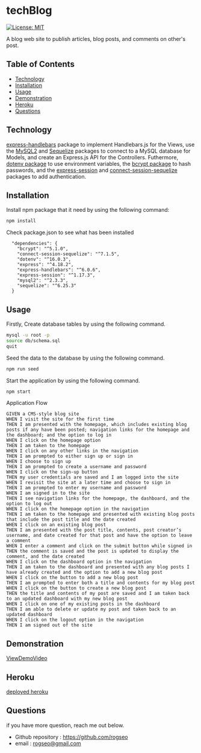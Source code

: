 # techBlog
[![License: MIT](https://img.shields.io/badge/License-MIT-yellow.svg)](https://opensource.org/licenses/MIT)

A blog web site to publish articles, blog posts, and comments on other's post.

## Table of Contents
- [Technology](#technology)
- [Installation](#installation)
- [Usage](#usage)
- [Demonstration](#demonstration)
- [Heroku](#heroku)
- [Questions](#questions)

## Technology
[express-handlebars](https://www.npmjs.com/package/express-handlebars) package to implement Handlebars.js for the Views, use the [MySQL2](https://www.npmjs.com/package/mysql2) and [Sequelize](https://www.npmjs.com/package/sequelize) packages to connect to a MySQL database for Models, and create an Express.js API for the Controllers.
Futhermore, [dotenv package](https://www.npmjs.com/package/dotenv) to use environment variables, the [bcrypt package](https://www.npmjs.com/package/bcrypt) to hash passwords, and the [express-session](https://www.npmjs.com/package/express-session) and [connect-session-sequelize](https://www.npmjs.com/package/connect-session-sequelize) packages to add authentication.

## Installation
Install npm package that it need by using the following command:
```bash
npm install
```
Check package.json to see what has been installed
```
  "dependencies": {
    "bcrypt": "^5.1.0",
    "connect-session-sequelize": "^7.1.5",
    "dotenv": "^16.0.3",
    "express": "^4.18.2",
    "express-handlebars": "^6.0.6",
    "express-session": "^1.17.3",
    "mysql2": "^2.3.3",
    "sequelize": "^6.25.3"
  }
```

## Usage

Firstly, Create database tables by using the following command.
```zsh
mysql -u root -p  
source db/schema.sql
quit
```
Seed the data to the database by using the following command.
```zsh
npm run seed
```
Start the application by using the following command.
```zsh
npm start
```
Application Flow
```
GIVEN a CMS-style blog site
WHEN I visit the site for the first time
THEN I am presented with the homepage, which includes existing blog posts if any have been posted; navigation links for the homepage and the dashboard; and the option to log in
WHEN I click on the homepage option
THEN I am taken to the homepage
WHEN I click on any other links in the navigation
THEN I am prompted to either sign up or sign in
WHEN I choose to sign up
THEN I am prompted to create a username and password
WHEN I click on the sign-up button
THEN my user credentials are saved and I am logged into the site
WHEN I revisit the site at a later time and choose to sign in
THEN I am prompted to enter my username and password
WHEN I am signed in to the site
THEN I see navigation links for the homepage, the dashboard, and the option to log out
WHEN I click on the homepage option in the navigation
THEN I am taken to the homepage and presented with existing blog posts that include the post title and the date created
WHEN I click on an existing blog post
THEN I am presented with the post title, contents, post creator’s username, and date created for that post and have the option to leave a comment
WHEN I enter a comment and click on the submit button while signed in
THEN the comment is saved and the post is updated to display the comment, and the date created
WHEN I click on the dashboard option in the navigation
THEN I am taken to the dashboard and presented with any blog posts I have already created and the option to add a new blog post
WHEN I click on the button to add a new blog post
THEN I am prompted to enter both a title and contents for my blog post
WHEN I click on the button to create a new blog post
THEN the title and contents of my post are saved and I am taken back to an updated dashboard with my new blog post
WHEN I click on one of my existing posts in the dashboard
THEN I am able to delete or update my post and taken back to an updated dashboard
WHEN I click on the logout option in the navigation
THEN I am signed out of the site
```


## Demonstration
[ViewDemoVideo](https://watch.screencastify.com/v/Cr3hHx2Q5x5ykmhKmfgU)

## Heroku
[deployed heroku](https://techblogg1.herokuapp.com/)

## Questions
if you have more question, reach me out below.
* Github repository : https://github.com/rogseo
* email : rogseo@gmail.com


